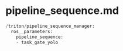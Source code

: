 # pipeline_sequence.md

```python
/triton/pipeline_sequence_manager:
  ros__parameters:
    pipeline_sequence:
    - task_gate_yolo

```
